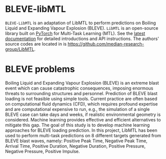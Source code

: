 # BLEVE-libMTL

``BLEVE-LibMTL`` is an adaptation of LibMTL to perform predictions on Boiling Liquid and Expanding Vapour Explosion (BLEVE).
``LibMTL`` is an open-source library built on [PyTorch](https://pytorch.org/) for Multi-Task Learning (MTL). See the [latest documentation](https://libmtl.readthedocs.io/en/latest/) for detailed introductions and API instructions. The authors' source codes are located in is https://github.com/median-research-group/LibMTL.

# BLEVE problems

Boiling Liquid and Expanding Vapour Explosion (BLEVE) is an extreme blast event which can cause catastrophic consequences, imposing enormous threats to surrounding structures and personnel. Prediction of BLEVE blast loading is not feasible using simple tools. Current practice are often based on computational fluid dynamics (CFD), which requires profound expertise and are computational expensive to run, e.g., the simulation of a single BLEVE case can take days and weeks, if realistic environmental geometry is considered. Machine learning provides effective and efficient alternatives to mitigate this gap. The goal of this study is to develop machine learning approaches for BLEVE loading prediction. In this project, LibMTL has been used to perform multi-task predictions on 8 different targets generated from BLEVE blast waves, namely: Positive Peak Time, Negative Peak Time, Arrival Time, Positive Duration, Negative Duration, Positive Pressure, Negative Pressure, Positive Impulse.




